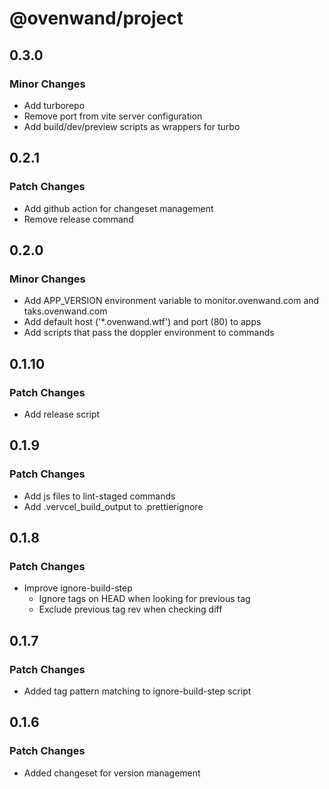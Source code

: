 # @ovenwand/project

## 0.3.0

### Minor Changes

- Add turborepo
- Remove port from vite server configuration
- Add build/dev/preview scripts as wrappers for turbo

## 0.2.1

### Patch Changes

- Add github action for changeset management
- Remove release command

## 0.2.0

### Minor Changes

- Add APP_VERSION environment variable to monitor.ovenwand.com and taks.ovenwand.com
- Add default host ('\*.ovenwand.wtf') and port (80) to apps
- Add scripts that pass the doppler environment to commands

## 0.1.10

### Patch Changes

- Add release script

## 0.1.9

### Patch Changes

- Add js files to lint-staged commands
- Add .vervcel_build_output to .prettierignore

## 0.1.8

### Patch Changes

- Improve ignore-build-step
  - Ignore tags on HEAD when looking for previous tag
  - Exclude previous tag rev when checking diff

## 0.1.7

### Patch Changes

- Added tag pattern matching to ignore-build-step script

## 0.1.6

### Patch Changes

- Added changeset for version management
